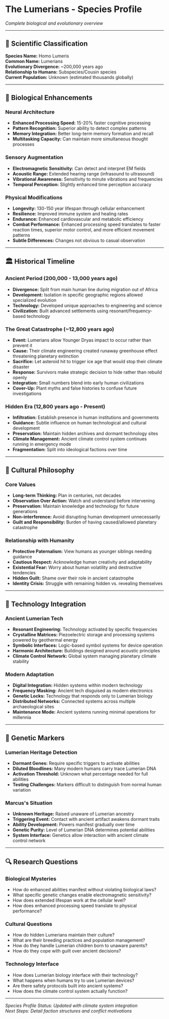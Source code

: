 # The Lumerians - Species Profile

*Complete biological and evolutionary overview*

---

## 🧬 Scientific Classification

**Species Name:** Homo Lumeris  
**Common Name:** Lumerians  
**Evolutionary Divergence:** ~200,000 years ago  
**Relationship to Humans:** Subspecies/Cousin species  
**Current Population:** Unknown (estimated thousands globally)

---

## 🔬 Biological Enhancements

### Neural Architecture
- **Enhanced Processing Speed:** 15-20% faster cognitive processing
- **Pattern Recognition:** Superior ability to detect complex patterns
- **Memory Integration:** Better long-term memory formation and recall
- **Multitasking Capacity:** Can maintain more simultaneous thought processes

### Sensory Augmentation
- **Electromagnetic Sensitivity:** Can detect and interpret EM fields
- **Acoustic Range:** Extended hearing range (infrasound to ultrasound)
- **Vibrational Awareness:** Sensitivity to minute vibrations and frequencies
- **Temporal Perception:** Slightly enhanced time perception accuracy

### Physical Modifications
- **Longevity:** 130-150 year lifespan through cellular enhancement
- **Resilience:** Improved immune system and healing rates
- **Endurance:** Enhanced cardiovascular and metabolic efficiency
- **Combat Performance:** Enhanced processing speed translates to faster reaction times, superior motor control, and more efficient movement patterns
- **Subtle Differences:** Changes not obvious to casual observation

---

## 🏛️ Historical Timeline

### Ancient Period (200,000 - 13,000 years ago)
- **Divergence:** Split from main human line during migration out of Africa
- **Development:** Isolation in specific geographic regions allowed specialized evolution
- **Technology:** Developed unique approaches to engineering and science
- **Civilization:** Built advanced settlements using resonant/frequency-based technology

### The Great Catastrophe (~12,800 years ago)
- **Event:** Lumerians allow Younger Dryas impact to occur rather than prevent it
- **Cause:** Their climate engineering created runaway greenhouse effect threatening planetary extinction
- **Sacrifice:** Let asteroid hit to trigger ice age that would stop their climate disaster
- **Response:** Survivors make strategic decision to hide rather than rebuild openly
- **Integration:** Small numbers blend into early human civilizations
- **Cover-Up:** Plant myths and false histories to confuse future investigations

### Hidden Era (12,800 years ago - Present)
- **Infiltration:** Establish presence in human institutions and governments
- **Guidance:** Subtle influence on human technological and cultural development
- **Preservation:** Maintain hidden archives and dormant technology sites
- **Climate Management:** Ancient climate control system continues running in emergency mode
- **Fragmentation:** Split into ideological factions over time

---

## 🎯 Cultural Philosophy

### Core Values
- **Long-term Thinking:** Plan in centuries, not decades
- **Observation Over Action:** Watch and understand before intervening
- **Preservation:** Maintain knowledge and technology for future generations
- **Non-interference:** Avoid disrupting human development unnecessarily
- **Guilt and Responsibility:** Burden of having caused/allowed planetary catastrophe

### Relationship with Humanity
- **Protective Paternalism:** View humans as younger siblings needing guidance
- **Cautious Respect:** Acknowledge human creativity and adaptability
- **Existential Fear:** Worry about human volatility and destructive tendencies
- **Hidden Guilt:** Shame over their role in ancient catastrophe
- **Identity Crisis:** Struggle with remaining hidden vs. revealing themselves

---

## 🔧 Technology Integration

### Ancient Lumerian Tech
- **Resonant Engineering:** Technology activated by specific frequencies
- **Crystalline Matrices:** Piezoelectric storage and processing systems powered by geothermal energy
- **Symbolic Interfaces:** Logic-based symbol systems for device operation
- **Harmonic Architecture:** Buildings designed around acoustic principles
- **Climate Control Network:** Global system managing planetary climate stability

### Modern Adaptation
- **Digital Integration:** Hidden systems within modern technology
- **Frequency Masking:** Ancient tech disguised as modern electronics
- **Genetic Locks:** Technology that responds only to Lumerian biology
- **Distributed Networks:** Connected systems across multiple archaeological sites
- **Maintenance Mode:** Ancient systems running minimal operations for millennia

---

## 🧩 Genetic Markers

### Lumerian Heritage Detection
- **Dormant Genes:** Require specific triggers to activate abilities
- **Diluted Bloodlines:** Many modern humans carry trace Lumerian DNA
- **Activation Threshold:** Unknown what percentage needed for full abilities
- **Testing Challenges:** Markers difficult to distinguish from normal human variation

### Marcus's Situation
- **Unknown Heritage:** Raised unaware of Lumerian ancestry
- **Triggering Event:** Contact with ancient artifact awakens dormant traits
- **Ability Development:** Powers manifest gradually over time
- **Genetic Purity:** Level of Lumerian DNA determines potential abilities
- **System Interface:** Genetics allow interaction with ancient climate control network

---

## 🔍 Research Questions

### Biological Mysteries
- How do enhanced abilities manifest without violating biological laws?
- What specific genetic changes enable electromagnetic sensitivity?
- How does extended lifespan work at the cellular level?
- How does enhanced processing speed translate to physical performance?

### Cultural Questions
- How do hidden Lumerians maintain their culture?
- What are their breeding practices and population management?
- How do they handle Lumerian children born to unaware parents?
- How do they cope with guilt over ancient decisions?

### Technology Interface
- How does Lumerian biology interface with their technology?
- What happens when humans try to use Lumerian devices?
- Are there safety protocols built into ancient systems?
- How does the climate control system actually function?

---

*Species Profile Status: Updated with climate system integration*  
*Next Steps: Detail faction structures and conflict motivations*